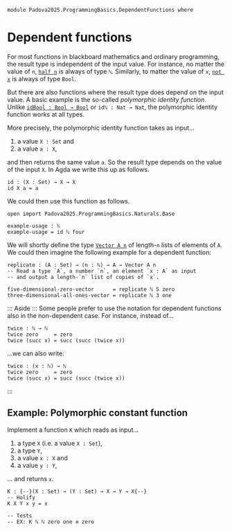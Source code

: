 ```
module Padova2025.ProgrammingBasics.DependentFunctions where
```

# Dependent functions

For most functions in blackboard mathematics and ordinary programming, the
result type is independent of the input value. For instance, no matter the
value of `n`, [`half n`](Padova2025.ProgrammingBasics.Naturals.Arithmetic.html#half)
is always of type `ℕ`. Similarly, to matter the value of `x`,
[`not x`](Padova2025.ProgrammingBasics.Booleans.html#not) is always of type `Bool`.

But there are also functions where the result type does depend on the input
value. A basic example is the so-called *polymorphic identity function*. Unlike
[`idBool : Bool → Bool`](Padova2025.ProgrammingBasics.Booleans.html#idBool) or
`idℕ : Nat → Nat`, the polymorphic identity function works at all types.

More precisely, the polymorphic identity function takes as input...

1. a value `X : Set` and
2. a value `a : X`,

and then returns the same value `a`. So the result type depends on the value of
the input `X`. In Agda we write this up as follows.

```
id : (X : Set) → X → X
id X a = a
```

We could then use this function as follows.

```
open import Padova2025.ProgrammingBasics.Naturals.Base

example-usage : ℕ
example-usage = id ℕ four
```

We will shortly define the type [`Vector A n`](Padova2025.ProgrammingBasics.Vectors.html)
of length-`n` lists of elements of `A`. We could then imagine the following
example for a dependent function:

```code
replicate : (A : Set) → (n : ℕ) → A → Vector A n
-- Read a type `A`, a number `n`, an element `x : A` as input
-- and output a length-`n` list of copies of `x`.

five-dimensional-zero-vector      = replicate ℕ 5 zero
three-dimensional-all-ones-vector = replicate ℕ 3 one
```

::: Aside :::
Some people prefer to use the notation for dependent functions also in the
non-dependent case. For instance, instead of...

```code
twice : ℕ → ℕ
twice zero     = zero
twice (succ x) = succ (succ (twice x))
```

...we can also write:

```code
twice : (x : ℕ) → ℕ
twice zero     = zero
twice (succ x) = succ (succ (twice x))
```
:::


## Example: Polymorphic constant function

Implement a function `K` which reads as input...

1. a type `X` (i.e. a value `X : Set`),
2. a type `Y`,
3. a value `x : X` and
4. a value `y : Y`,

... and returns `x`.

```
K : {--}(X : Set) → (Y : Set) → X → Y → X{--}
-- Holify
K X Y x y = x

-- Tests
-- EX: K ℕ ℕ zero one ≡ zero
```

